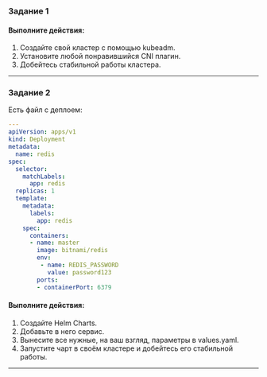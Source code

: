 ### Задание 1
#### Выполните действия:

1. Создайте свой кластер с помощью kubeadm.
2. Установите любой понравившийся CNI плагин.
3. Добейтесь стабильной работы кластера.

---

### Задание 2
Есть файл с деплоем:
```yaml
---
apiVersion: apps/v1
kind: Deployment
metadata:
  name: redis
spec:
  selector:
    matchLabels:
      app: redis
  replicas: 1
  template:
    metadata:
      labels:
        app: redis
    spec:
      containers:
      - name: master
        image: bitnami/redis
        env:
         - name: REDIS_PASSWORD
           value: password123
        ports:
        - containerPort: 6379
```
#### Выполните действия:

1. Создайте Helm Charts.
2. Добавьте в него сервис.
3. Вынесите все нужные, на ваш взгляд, параметры в values.yaml.
4. Запустите чарт в своём кластере и добейтесь его стабильной работы.
---

